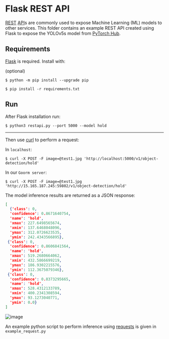 # Flask REST API

[REST](https://en.wikipedia.org/wiki/Representational_state_transfer) [API](https://en.wikipedia.org/wiki/API)s are
commonly used to expose Machine Learning (ML)  models to other services. This folder contains an example REST API
created using Flask to expose the YOLOv5s model from [PyTorch Hub](https://pytorch.org/hub/ultralytics_yolov5/).

## Requirements

[Flask](https://palletsprojects.com/p/flask/) is required. Install with:

(optional)
```shell
$ python -m pip install --upgrade pip
```

```shell
$ pip install -r requirements.txt
```

## Run

After Flask installation run:

```shell
$ python3 restapi.py --port 5000 --model hold
```

---

Then use [curl](https://curl.se/) to perform a request:

In `localhost`:

```shell
$ curl -X POST -F image=@test1.jpg 'http://localhost:5000/v1/object-detection/hold'
```

In our `Goorm server`:

```shell
$ curl -X POST -F image=@test1.jpg 'http://15.165.187.245:59802/v1/object-detection/hold'
```

The model inference results are returned as a JSON response:

```json
[
  {'class': 0,
  'confidence': 0.8671640754,
  'name': 'hold',
  'xmax': 227.6498565674,
  'xmin': 137.6468048096,
  'ymax': 312.0726623535,
  'ymin': 242.4343566895},
 {'class': 0,
  'confidence': 0.8606841564,
  'name': 'hold',
  'xmax': 519.2680664062,
  'xmin': 432.5866699219,
  'ymax': 186.9302215576,
  'ymin': 112.3675079346},
 {'class': 0,
  'confidence': 0.8373295665,
  'name': 'hold',
  'xmax': 528.4312133789,
  'xmin': 400.2341308594,
  'ymax': 93.1273040771,
  'ymin': 0.0}
]
```

![image](https://user-images.githubusercontent.com/53112143/205897635-8936620f-06ab-48e7-9b60-6a8e2c3487c3.png)

An example python script to perform inference using [requests](https://docs.python-requests.org/en/master/) is given
in `example_request.py`
